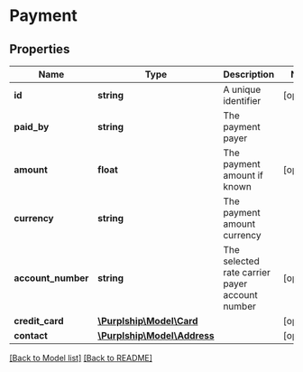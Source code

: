 # Payment

## Properties
Name | Type | Description | Notes
------------ | ------------- | ------------- | -------------
**id** | **string** | A unique identifier | [optional]
**paid_by** | **string** | The payment payer |
**amount** | **float** | The payment amount if known | [optional]
**currency** | **string** | The payment amount currency |
**account_number** | **string** | The selected rate carrier payer account number | [optional]
**credit_card** | [**\Purplship\Model\Card**](Card.md) |  | [optional]
**contact** | [**\Purplship\Model\Address**](Address.md) |  | [optional]

[[Back to Model list]](../README.md#documentation-for-models) [[Back to README]](../README.md)

